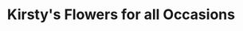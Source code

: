 ---
title: "Kirsty's Flowers for all Occasions"
url: /crook/kirstys-flowers-for-all-occasions/
shop: florist
---